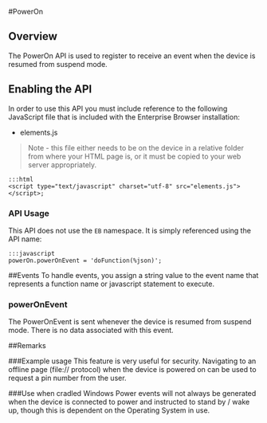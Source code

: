 #PowerOn


## Overview
The PowerOn API is used to register to receive an event when the device is resumed from suspend mode.

## Enabling the API
In order to use this API you must include reference to the following JavaScript file that is included with the Enterprise Browser installation:

* elements.js 

> Note - this file either needs to be on the device in a relative folder from where your HTML page is, or it must be copied to your web server appropriately.

	:::html
    <script type="text/javascript" charset="utf-8" src="elements.js"></script>;


### API Usage
This API does not use the `EB` namespace. It is simply referenced using the API name:

	:::javascript
	powerOn.powerOnEvent = 'doFunction(%json)';

##Events
To handle events, you assign a string value to the event name that represents a function name or javascript statement to execute.

### powerOnEvent 
The PowerOnEvent is sent whenever the device is resumed from suspend mode. There is no data associated with this event.

##Remarks

###Example usage
This feature is very useful for security. Navigating to an offline page (file:// protocol) when the device is powered on can be used to request a pin number from the user.

###Use when cradled
Windows Power events will not always be generated when the device is connected to power and instructed to stand by / wake up, though this is dependent on the Operating System in use.